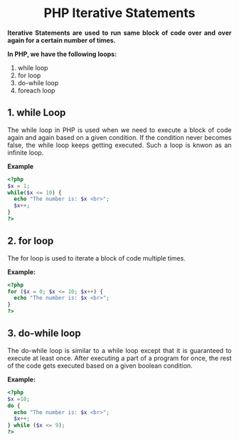 <style>
  body {
    text-align: justify;
  }
  th, td{
    text-align: center;
  }
</style>

# <h1 style="text-align: center;"> PHP Iterative Statements </h1>

**Iterative Statements are used to run same block of code over and over again for a certain number of times.**

**In PHP, we have the following loops:**

1. while loop
2. for loop
3. do-while loop
4. foreach loop

## 1. while Loop

The while loop in PHP is used when we need to execute a block of code again and again based on a given condition. If the condition never becomes false, the while loop keeps getting executed. Such a loop is knwon as an infinite loop.

**Example**

```php
<?php
$x = 1;
while($x <= 10) {
  echo "The number is: $x <br>";
  $x++;
}
?>
```

## 2. for loop

The for loop is used to iterate a block of code multiple times.

**Example:**

```php
<?php
for ($x = 0; $x <= 10; $x++) {
  echo "The number is: $x <br>";
}
?>
```

## 3. do-while loop

The do-while loop is similar to a while loop except that it is guaranteed to execute at least once. After executing a part of a program for once, the rest of the code gets executed based on a given boolean condition.

**Example:**

```php
<?php
$x =10;
do {
  echo "The number is: $x <br>";
  $x++;
} while ($x <= 9);
?>
```
